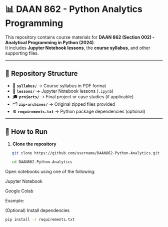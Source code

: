 # 📊 DAAN 862 - Python Analytics Programming  

This repository contains course materials for **DAAN 862 (Section 002) - Analytical Programming in Python (2024)**.  
It includes **Jupyter Notebook lessons**, the **course syllabus**, and other supporting files.  

---

## 📂 Repository Structure  
- 📘 **`syllabus/`** → Course syllabus in PDF format  
- 📑 **`lessons/`** → Jupyter Notebook lessons (`.ipynb`)  
- 🎓 **`projects/`** → Final project or case studies (if applicable)  
- 🗂️ **`zip-archives/`** → Original zipped files provided  
- ⚙️ **`requirements.txt`** → Python package dependencies (optional)  

---

## 🚀 How to Run  

1. **Clone the repository**  
```bash
   git clone https://github.com/username/DAAN862-Python-Analytics.git
```
```bash
   cd DAAN862-Python-Analytics
```
Open notebooks using one of the following:

Jupyter Notebook

Google Colab

Example:


(Optional) Install dependencies
```bash
pip install -r requirements.txt
```
